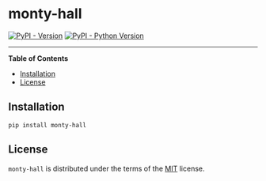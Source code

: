 # monty-hall

[![PyPI - Version](https://img.shields.io/pypi/v/monty-hall.svg)](https://pypi.org/project/monty-hall)
[![PyPI - Python Version](https://img.shields.io/pypi/pyversions/monty-hall.svg)](https://pypi.org/project/monty-hall)

-----

**Table of Contents**

- [Installation](#installation)
- [License](#license)

## Installation

```console
pip install monty-hall
```

## License

`monty-hall` is distributed under the terms of the [MIT](https://spdx.org/licenses/MIT.html) license.
